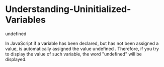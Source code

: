 # Understanding-Uninitialized-Variables
undefined

In JavaScript if a variable has been declared, but has not been assigned a value, is automatically assigned the value undefined . Therefore, if you try to display the value of such variable, the word "undefined" will be displayed.
